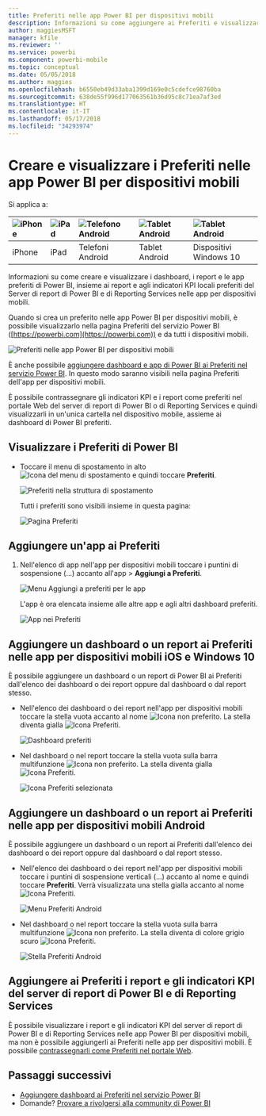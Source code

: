 ```yaml
---
title: Preferiti nelle app Power BI per dispositivi mobili
description: Informazioni su come aggiungere ai Preferiti e visualizzare i dashboard, i report e le app preferiti di Power BI, oltre ai report e agli indicatori KPI del Server di report di Power BI e di Reporting Services nelle app per dispositivi mobili.
author: maggiesMSFT
manager: kfile
ms.reviewer: ''
ms.service: powerbi
ms.component: powerbi-mobile
ms.topic: conceptual
ms.date: 05/05/2018
ms.author: maggies
ms.openlocfilehash: b6550eb49d33aba1399d169e0c5cdefce98760ba
ms.sourcegitcommit: 638de55f996d177063561b36d95c8c71ea7af3ed
ms.translationtype: HT
ms.contentlocale: it-IT
ms.lasthandoff: 05/17/2018
ms.locfileid: "34293974"
---
```

# <a name="make-and-view-favorites-in-the-power-bi-mobile-apps"></a>Creare e visualizzare i Preferiti nelle app Power BI per dispositivi mobili
Si applica a:

| ![iPhone](media/mobile-apps-favorites/iphone-logo-50-px.png) | ![iPad](media/mobile-apps-favorites/ipad-logo-50-px.png) | ![Telefono Android](media/mobile-apps-favorites/android-phone-logo-50-px.png) | ![Tablet Android](media/mobile-apps-favorites/android-tablet-logo-50-px.png) | ![Tablet Android](media/mobile-apps-favorites/win-10-logo-50-px.png) |
|:--- |:--- |:--- |:--- |:--- |
| iPhone |iPad |Telefoni Android |Tablet Android |Dispositivi Windows 10 |

Informazioni su come creare e visualizzare i dashboard, i report e le app preferiti di Power BI, insieme ai report e agli indicatori KPI locali preferiti del Server di report di Power BI e di Reporting Services nelle app per dispositivi mobili.

Quando si crea un preferito nelle app Power BI per dispositivi mobili, è possibile visualizzarlo nella pagina Preferiti del servizio Power BI ([https://powerbi.com](https://powerbi.com)) e da tutti i dispositivi mobili. 

![Preferiti nelle app Power BI per dispositivi mobili](media/mobile-apps-find-content-mobile-devices/power-bi-android-favorites-reports.png)


È anche possibile [aggiungere dashboard e app di Power BI ai Preferiti nel servizio Power BI](service-dashboard-favorite.md). In questo modo saranno visibili nella pagina Preferiti dell'app per dispositivi mobili.

È possibile contrassegnare gli indicatori KPI e i report come preferiti nel portale Web del server di report di Power BI o di Reporting Services e quindi visualizzarli in un'unica cartella nel dispositivo mobile, assieme ai dashboard di Power BI preferiti.

## <a name="view-your-power-bi-favorites"></a>Visualizzare i Preferiti di Power BI
* Toccare il menu di spostamento in alto ![Icona del menu di spostamento](media/mobile-apps-favorites/power-bi-iphone-global-nav-button.png) e quindi toccare **Preferiti**.
  
  ![Preferiti nella struttura di spostamento](media/mobile-apps-favorites/power-bi-ipad-faves-pbi-report-server.png)
  
  Tutti i preferiti sono visibili insieme in questa pagina:
  
  ![Pagina Preferiti](media/mobile-apps-favorites/power-bi-ipad-favorites.png)

## <a name="make-an-app-a-favorite"></a>Aggiungere un'app ai Preferiti
1. Nell'elenco di app nell'app per dispositivi mobili toccare i puntini di sospensione (...) accanto all'app > **Aggiungi a Preferiti**.
   
    ![Menu Aggiungi a preferiti per le app](media/mobile-apps-favorites/power-bi-android-favorite-app-ellipsis.png)
   
    L'app è ora elencata insieme alle altre app e agli altri dashboard preferiti.
   
    ![App nei Preferiti](media/mobile-apps-favorites/power-bi-android-favorite-apps.png)

## <a name="make-a-dashboard-or-report-a-favorite-in-the-ios-and-windows-10-mobile-apps"></a>Aggiungere un dashboard o un report ai Preferiti nelle app per dispositivi mobili iOS e Windows 10
È possibile aggiungere un dashboard o un report di Power BI ai Preferiti dall'elenco dei dashboard o dei report oppure dal dashboard o dal report stesso.

* Nell'elenco dei dashboard o dei report nell'app per dispositivi mobili toccare la stella vuota accanto al nome ![Icona non preferito](media/mobile-apps-favorites/power-bi-mobile-not-favorite-icon.png). La stella diventa gialla ![Icona Preferiti](media/mobile-apps-favorites/power-bi-mobile-yes-favorite-icon.png).
  
    ![Dashboard preferiti](media/mobile-apps-favorites/power-bi-mobile-make-dashboard-favorite.png)
* Nel dashboard o nel report toccare la stella vuota sulla barra multifunzione ![Icona non preferito](media/mobile-apps-favorites/power-bi-mobile-not-favorite-icon.png). La stella diventa gialla ![Icona Preferiti](media/mobile-apps-favorites/power-bi-mobile-yes-favorite-icon.png).
  
    ![Icona Preferiti selezionata](media/mobile-apps-favorites/power-bi-mobile-favorite-selected.png)

## <a name="make-a-dashboard-or-report-a-favorite-in-the-android-mobile-apps"></a>Aggiungere un dashboard o un report ai Preferiti nelle app per dispositivi mobili Android
È possibile aggiungere un dashboard o un report ai Preferiti dall'elenco dei dashboard o dei report oppure dal dashboard o dal report stesso.

* Nell'elenco dei dashboard o dei report nell'app per dispositivi mobili toccare i puntini di sospensione verticali (...) accanto al nome e quindi toccare **Preferiti**. Verrà visualizzata una stella gialla accanto al nome ![Icona Preferiti](media/mobile-apps-favorites/power-bi-mobile-yes-favorite-icon.png).
  
    ![Menu Preferiti Android](media/mobile-apps-favorites/power-bi-android-make-favorite.png)
* Nel dashboard o nel report toccare la stella vuota sulla barra multifunzione ![Icona non preferito](media/mobile-apps-favorites/power-bi-mobile-not-favorite-icon.png). La stella diventa di colore grigio scuro ![Icona Preferiti](media/mobile-apps-favorites/power-bi-android-favorite-icon.png).
  
    ![Stella Preferiti Android](media/mobile-apps-favorites/power-bi-android-favorite-in-dashboard.png)

## <a name="make-favorite-power-bi-report-server-and-reporting-services-reports-and-kpis"></a>Aggiungere ai Preferiti i report e gli indicatori KPI del server di report di Power BI e di Reporting Services
È possibile visualizzare i report e gli indicatori KPI del server di report di Power BI e di Reporting Services nelle app Power BI per dispositivi mobili, ma non è possibile aggiungerli ai Preferiti nelle app per dispositivi mobili. È possibile [contrassegnarli come Preferiti nel portale Web](report-server/tutorial-explore-report-server-web-portal.md#tag-your-favorites). 

## <a name="next-steps"></a>Passaggi successivi
* [Aggiungere dashboard ai Preferiti nel servizio Power BI](service-dashboard-favorite.md) 
* Domande? [Provare a rivolgersi alla community di Power BI](http://community.powerbi.com/)

